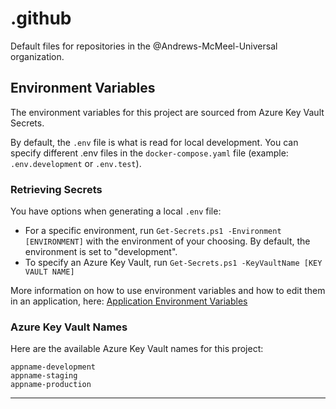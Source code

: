 # .github

Default files for repositories in the @Andrews-McMeel-Universal organization.

## Environment Variables

The environment variables for this project are sourced from Azure Key Vault Secrets.

By default, the `.env` file is what is read for local development. You can specify different .env files in the `docker-compose.yaml` file (example: `.env.development` or `.env.test`).

### Retrieving Secrets

You have options when generating a local `.env` file:

- For a specific environment, run `Get-Secrets.ps1 -Environment [ENVIRONMENT]` with the environment of your choosing. By default, the environment is set to "development".
- To specify an Azure Key Vault, run `Get-Secrets.ps1 -KeyVaultName [KEY VAULT NAME]`

More information on how to use environment variables and how to edit them in an application, here: [Application Environment Variables](https://amuniversal.atlassian.net/wiki/spaces/DEVOps/pages/2796191745/Application+Environment+Variables)

### Azure Key Vault Names

Here are the available Azure Key Vault names for this project:

```
appname-development
appname-staging
appname-production
```

---

